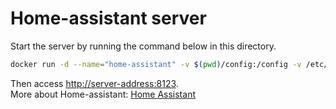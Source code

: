 # Home-assistant server

Start the server by running the command below in this directory.

```sh
docker run -d --name="home-assistant" -v $(pwd)/config:/config -v /etc/localtime:/etc/localtime:ro --net=host homeassistant/home-assistant:stable
```

Then access <http://server-address:8123>.  
More about Home-assistant: [Home Assistant](https://www.home-assistant.io/)
